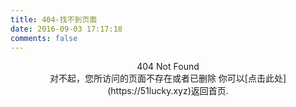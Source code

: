 ```yaml
---
title: 404-找不到页面
date: 2016-09-03 17:17:18
comments: false
---
```

<center>404 Not Found</center>

<center>
对不起，您所访问的页面不存在或者已删除
你可以[点击此处](https://51lucky.xyz)返回首页.
</center>
